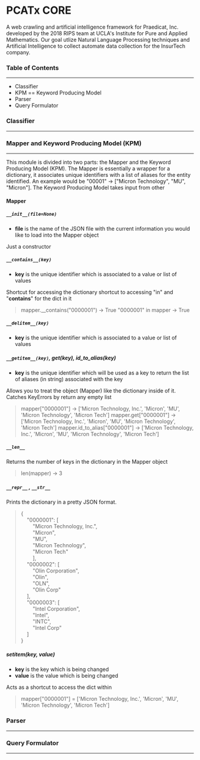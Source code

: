 # PCATx CORE

A web crawling and artificial intelligence framework for Praedicat, Inc. developed by the 2018 RIPS team at UCLA's Institute for Pure and Applied Mathematics. Our goal utlize Natural Language Processing techniques and Artificial Intelligence to collect automate data collection for the InsurTech company.

### Table of Contents
---------------------
* Classifier
* KPM == Keyword Producing Model
* Parser
* Query Formulator

### Classifier
--------------

### Mapper and Keyword Producing Model (KPM)
--------------------------------------------

This module is divided into two parts: the Mapper and the Keyword Producing Model (KPM). The Mapper is essentially a wrapper for a dictionary, it associates unique identifiers with a list of aliases for the entity identified. An example would be "00001" -> ["Micron Technology", "MU", "Micron"]. The Keyword Producing Model takes input from other

#### **Mapper**

##### `__init__(file=None)`

* **file** is the name of the JSON file with the current information you would like to load into the Mapper object

Just a constructor

##### `__contains__(key)`

* **key** is the unique identifier which is associated to a value or list of values

Shortcut for accessing the dictionary shortcut to accessing "in" and "__contains__" for the dict in it

> mapper.__contains("0000001") -> True
> "0000001" in mapper -> True

##### `__delitem__(key)`

* **key** is the unique identifier which is associated to a value or list of values

##### `__getitem__(key)`, get(key), id_to_alias(key)

* **key** is the unique identifier which will be used as a key to return the list of aliases (in string) associated with the key

Allows you to treat the object (Mapper) like the dictionary inside of it. Catches KeyErrors by return any empty list

> mapper["0000001"] -> ['Micron Technology, Inc.', 'Micron', 'MU', 'Micron Technology', 'Micron Tech']
> mapper.get["0000001"] -> ['Micron Technology, Inc.', 'Micron', 'MU', 'Micron Technology', 'Micron Tech']
> mapper.id_to_alias["0000001"] -> ['Micron Technology, Inc.', 'Micron', 'MU', 'Micron Technology', 'Micron Tech']

##### `__len__`

Returns the number of keys in the dictionary in the Mapper object

> len(mapper) -> 3

##### `__repr__` , `__str__`

Prints the dictionary in a pretty JSON format.

> {\
&nbsp;&nbsp;&nbsp;&nbsp;"0000001": [\
&nbsp;&nbsp;&nbsp;&nbsp;&nbsp;&nbsp;&nbsp;&nbsp;"Micron Technology, Inc.",\
&nbsp;&nbsp;&nbsp;&nbsp;&nbsp;&nbsp;&nbsp;&nbsp;"Micron",\
&nbsp;&nbsp;&nbsp;&nbsp;&nbsp;&nbsp;&nbsp;&nbsp;"MU",\
&nbsp;&nbsp;&nbsp;&nbsp;&nbsp;&nbsp;&nbsp;&nbsp;"Micron Technology",\
&nbsp;&nbsp;&nbsp;&nbsp;&nbsp;&nbsp;&nbsp;&nbsp;"Micron Tech"\
&nbsp;&nbsp;&nbsp;&nbsp;&nbsp;&nbsp;&nbsp;&nbsp;],\
&nbsp;&nbsp;&nbsp;&nbsp;"0000002": [\
&nbsp;&nbsp;&nbsp;&nbsp;&nbsp;&nbsp;&nbsp;&nbsp;"Olin Corporation",\
&nbsp;&nbsp;&nbsp;&nbsp;&nbsp;&nbsp;&nbsp;&nbsp;"Olin",\
&nbsp;&nbsp;&nbsp;&nbsp;&nbsp;&nbsp;&nbsp;&nbsp;"OLN",\
&nbsp;&nbsp;&nbsp;&nbsp;&nbsp;&nbsp;&nbsp;&nbsp;"Olin Corp"\
&nbsp;&nbsp;&nbsp;&nbsp;],\
&nbsp;&nbsp;&nbsp;&nbsp;"0000003": [\
&nbsp;&nbsp;&nbsp;&nbsp;&nbsp;&nbsp;&nbsp;&nbsp;"Intel Corporation",\
&nbsp;&nbsp;&nbsp;&nbsp;&nbsp;&nbsp;&nbsp;&nbsp;"Intel",\
&nbsp;&nbsp;&nbsp;&nbsp;&nbsp;&nbsp;&nbsp;&nbsp;"INTC",\
&nbsp;&nbsp;&nbsp;&nbsp;&nbsp;&nbsp;&nbsp;&nbsp;"Intel Corp"\
&nbsp;&nbsp;&nbsp;&nbsp;]\
}

##### __setitem__(key, value)

* **key** is the key which is being changed
* **value** is the value which is being changed

Acts as a shortcut to access the dict within

> mapper["0000001"] = ['Micron Technology, Inc.', 'Micron', 'MU', 'Micron Technology', 'Micron Tech']


### Parser
----------

### Query Formulator
------------------------------------
